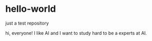 # hello-world
just a test repository

hi, everyone!
I like AI and I want to study hard to be a experts at AI.
